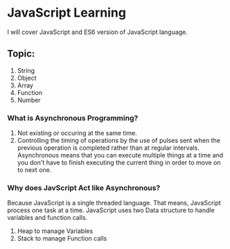 # JavaScript Learning
I will cover JavaScript and ES6 version of JavaScript language.

## Topic:
1. String
2. Object
3. Array
4. Function
5. Number

### What is Asynchronous Programming?
1. Not existing or occuring at the same time.
2. Controlling the timing of operations by the use of pulses sent when the previous operation is completed rather than at regular intervals.
Asynchronous means that you can execute multiple things at a time and you don't have to finish executing the current thing in order to move on to next one.

### Why does JavScript Act like Asynchronous?
Because JavaScript is a single threaded language. That means, JavaScript process one task at a time. JavaScript uses two Data structure to handle variables and function calls. 
1. Heap to manage Variables
2. Stack to manage Function calls
   
